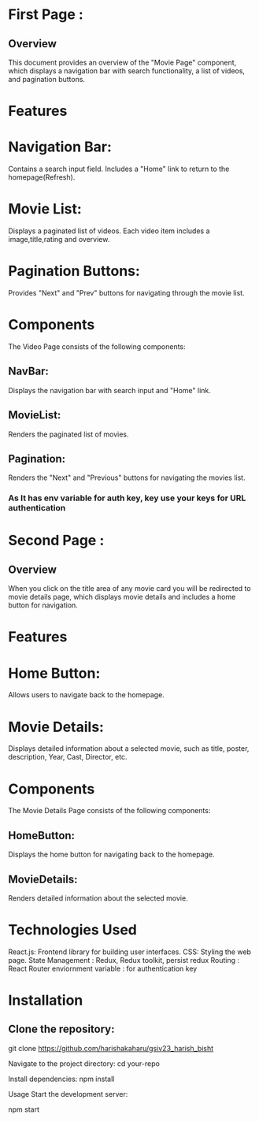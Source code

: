 # First Page :
## Overview
This document provides an overview of the "Movie Page" component, which displays a navigation bar with search functionality, a list of videos, and pagination buttons.

# Features
# Navigation Bar:

Contains a search input field.
Includes a "Home" link to return to the homepage(Refresh).

# Movie List:

Displays a paginated list of videos.
Each video item includes a  image,title,rating and overview.

# Pagination Buttons:

Provides "Next" and "Prev" buttons for navigating through the movie list.

# Components
The Video Page consists of the following components:

## NavBar: 
Displays the navigation bar with search input and "Home" link.

## MovieList: 
Renders the paginated list of movies.

## Pagination: 
Renders the "Next" and "Previous" buttons for navigating the movies list.


### As It has env variable for auth key, key use your keys for URL authentication



# Second Page :
## Overview
When you click on the title area of any movie card you will be redirected to movie details page, which displays movie details and includes a home button for navigation.



# Features
# Home Button:

Allows users to navigate back to the homepage.
# Movie Details:

Displays detailed information about a selected movie, such as title, poster, description, Year, Cast, Director, etc.

# Components
The Movie Details Page consists of the following components:

## HomeButton: 
Displays the home button for navigating back to the homepage.

## MovieDetails: 
Renders detailed information about the selected movie.




# Technologies Used
React.js: Frontend library for building user interfaces.
CSS: Styling the web page.
State Management : Redux, Redux toolkit, persist redux
Routing : React Router
enviornment variable : for authentication key

# Installation
## Clone the repository:


git clone 
https://github.com/harishakaharu/gsiv23_harish_bisht

Navigate to the project directory:
cd your-repo

Install dependencies:
npm install

Usage
Start the development server:

npm start